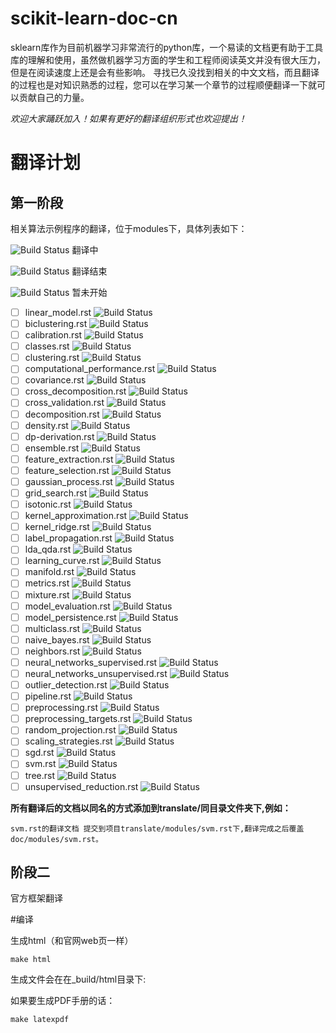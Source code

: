 # scikit-learn-doc-cn

sklearn库作为目前机器学习非常流行的python库，一个易读的文档更有助于工具库的理解和使用，虽然做机器学习方面的学生和工程师阅读英文并没有很大压力，但是在阅读速度上还是会有些影响。
寻找已久没找到相关的中文文档，而且翻译的过程也是对知识熟悉的过程，您可以在学习某一个章节的过程顺便翻译一下就可以贡献自己的力量。

*欢迎大家踊跃加入！如果有更好的翻译组织形式也欢迎提出！*

# 翻译计划
## 第一阶段
相关算法示例程序的翻译，位于modules下，具体列表如下：

![Build Status](https://img.shields.io/badge/translate-doing-brightgreen.svg) 翻译中

![Build Status](https://img.shields.io/badge/translate-done-blue.svg) 翻译结束

![Build Status](https://img.shields.io/badge/translate-undo-lightgray.svg) 暂未开始


- [ ] linear_model.rst ![Build Status](https://img.shields.io/badge/translate-doing-brightgreen.svg)
- [ ] biclustering.rst ![Build Status](https://img.shields.io/badge/translate-undo-lightgray.svg)
- [ ] calibration.rst ![Build Status](https://img.shields.io/badge/translate-undo-lightgray.svg)
- [ ] classes.rst ![Build Status](https://img.shields.io/badge/translate-undo-lightgray.svg)
- [ ] clustering.rst ![Build Status](https://img.shields.io/badge/translate-undo-lightgray.svg)
- [ ] computational_performance.rst ![Build Status](https://img.shields.io/badge/translate-undo-lightgray.svg)
- [ ] covariance.rst ![Build Status](https://img.shields.io/badge/translate-undo-lightgray.svg)
- [ ] cross_decomposition.rst ![Build Status](https://img.shields.io/badge/translate-undo-lightgray.svg)
- [ ] cross_validation.rst ![Build Status](https://img.shields.io/badge/translate-undo-lightgray.svg)
- [ ] decomposition.rst ![Build Status](https://img.shields.io/badge/translate-undo-lightgray.svg)
- [ ] density.rst ![Build Status](https://img.shields.io/badge/translate-undo-lightgray.svg)
- [ ] dp-derivation.rst ![Build Status](https://img.shields.io/badge/translate-undo-lightgray.svg)
- [ ] ensemble.rst ![Build Status](https://img.shields.io/badge/translate-undo-lightgray.svg)
- [ ] feature_extraction.rst ![Build Status](https://img.shields.io/badge/translate-undo-lightgray.svg)
- [ ] feature_selection.rst ![Build Status](https://img.shields.io/badge/translate-undo-lightgray.svg)
- [ ] gaussian_process.rst ![Build Status](https://img.shields.io/badge/translate-undo-lightgray.svg)
- [ ] grid_search.rst ![Build Status](https://img.shields.io/badge/translate-undo-lightgray.svg)
- [ ] isotonic.rst ![Build Status](https://img.shields.io/badge/translate-undo-lightgray.svg)
- [ ] kernel_approximation.rst ![Build Status](https://img.shields.io/badge/translate-undo-lightgray.svg)
- [ ] kernel_ridge.rst ![Build Status](https://img.shields.io/badge/translate-undo-lightgray.svg)
- [ ] label_propagation.rst ![Build Status](https://img.shields.io/badge/translate-undo-lightgray.svg)
- [ ] lda_qda.rst ![Build Status](https://img.shields.io/badge/translate-undo-lightgray.svg)
- [ ] learning_curve.rst ![Build Status](https://img.shields.io/badge/translate-undo-lightgray.svg)
- [ ] manifold.rst ![Build Status](https://img.shields.io/badge/translate-undo-lightgray.svg)
- [ ] metrics.rst ![Build Status](https://img.shields.io/badge/translate-undo-lightgray.svg)
- [ ] mixture.rst ![Build Status](https://img.shields.io/badge/translate-undo-lightgray.svg)
- [ ] model_evaluation.rst ![Build Status](https://img.shields.io/badge/translate-undo-lightgray.svg)
- [ ] model_persistence.rst ![Build Status](https://img.shields.io/badge/translate-undo-lightgray.svg)
- [ ] multiclass.rst ![Build Status](https://img.shields.io/badge/translate-undo-lightgray.svg)
- [ ] naive_bayes.rst ![Build Status](https://img.shields.io/badge/translate-undo-lightgray.svg)
- [ ] neighbors.rst ![Build Status](https://img.shields.io/badge/translate-undo-lightgray.svg)
- [ ] neural_networks_supervised.rst ![Build Status](https://img.shields.io/badge/translate-undo-lightgray.svg)
- [ ] neural_networks_unsupervised.rst ![Build Status](https://img.shields.io/badge/translate-undo-lightgray.svg)
- [ ] outlier_detection.rst ![Build Status](https://img.shields.io/badge/translate-undo-lightgray.svg)
- [ ] pipeline.rst ![Build Status](https://img.shields.io/badge/translate-undo-lightgray.svg)
- [ ] preprocessing.rst ![Build Status](https://img.shields.io/badge/translate-undo-lightgray.svg)
- [ ] preprocessing_targets.rst ![Build Status](https://img.shields.io/badge/translate-undo-lightgray.svg)
- [ ] random_projection.rst ![Build Status](https://img.shields.io/badge/translate-undo-lightgray.svg)
- [ ] scaling_strategies.rst ![Build Status](https://img.shields.io/badge/translate-undo-lightgray.svg)
- [ ] sgd.rst ![Build Status](https://img.shields.io/badge/translate-undo-lightgray.svg)
- [ ] svm.rst ![Build Status](https://img.shields.io/badge/translate-undo-lightgray.svg)
- [ ] tree.rst ![Build Status](https://img.shields.io/badge/translate-undo-lightgray.svg)
- [ ] unsupervised_reduction.rst ![Build Status](https://img.shields.io/badge/translate-undo-lightgray.svg)

**所有翻译后的文档以同名的方式添加到translate/同目录文件夹下,例如：**  

    svm.rst的翻译文档 提交到项目translate/modules/svm.rst下,翻译完成之后覆盖doc/modules/svm.rst。


## 阶段二
官方框架翻译

#编译

生成html（和官网web页一样）

    make html

生成文件会在在_build/html目录下:

如果要生成PDF手册的话：

    make latexpdf

